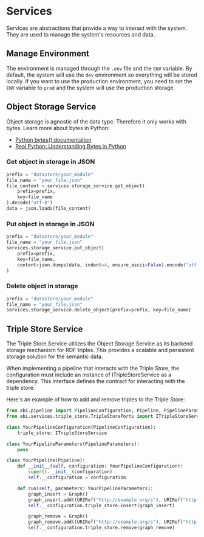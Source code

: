 # Services

Services are abstractions that provide a way to interact with the system.
They are used to manage the system's resources and data.

## Manage Environment

The environment is managed through the `.env` file and the `ENV` variable.
By default, the system will use the `dev` environment so everything will be stored locally.
If you want to use the production environment, you need to set the `ENV` variable to `prod` and the system will use the production storage.

## Object Storage Service

Object storage is agnostic of the data type.
Therefore it only works with bytes. Learn more about bytes in Python:
- [Python bytes() documentation](https://docs.python.org/3/library/stdtypes.html#bytes)
- [Real Python: Understanding Bytes in Python](https://realpython.com/python-strings/#bytes-objects)

### Get object in storage in JSON

```python
prefix = "datastore/your_module"
file_name = "your_file.json"
file_content = services.storage_service.get_object(
    prefix=prefix,
    key=file_name
).decode("utf-8")
data = json.loads(file_content)
```

### Put object in storage in JSON

```python
prefix = "datastore/your_module"
file_name = "your_file.json"
services.storage_service.put_object(
    prefix=prefix,
    key=file_name,
    content=json.dumps(data, indent=4, ensure_ascii=False).encode("utf-8")
)
```
### Delete object in storage

```python
prefix = "datastore/your_module"
file_name = "your_file.json"
services.storage_service.delete_object(prefix=prefix, key=file_name)
```
## Triple Store Service

The Triple Store Service utilizes the Object Storage Service as its backend storage mechanism for RDF triples.
This provides a scalable and persistent storage solution for the semantic data.

When implementing a pipeline that interacts with the Triple Store, the configuration must include an instance of ITripleStoreService as a dependency. 
This interface defines the contract for interacting with the triple store.

Here's an example of how to add and remove triples to the Triple Store:

```python
from abi.pipeline import PipelineConfiguration, Pipeline, PipelineParameters
from abi.services.triple_store.TripleStorePorts import ITripleStoreService

class YourPipelineConfiguration(PipelineConfiguration):
    triple_store: ITripleStoreService

class YourPipelineParameters(PipelineParameters):
    pass

class YourPipeline(Pipeline):
    def __init__(self, configuration: YourPipelineConfiguration):
        super().__init__(configuration)
        self.__configuration = configuration

    def run(self, parameters: YourPipelineParameters):
        graph_insert = Graph()
        graph_insert.add((URIRef("http://example.org/s"), URIRef("http://example.org/p"), Literal("o")))
        self.__configuration.triple_store.insert(graph_insert)

        graph_remove = Graph()
        graph_remove.add((URIRef("http://example.org/s"), URIRef("http://example.org/p"), Literal("o")))
        self.__configuration.triple_store.remove(graph_remove)
```